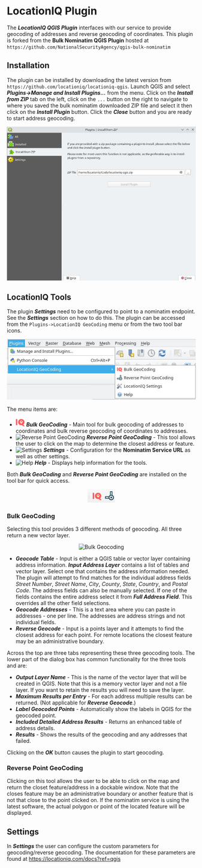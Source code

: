 # LocationIQ Plugin

The ***LocationIQ QGIS Plugin*** interfaces with our service to provide geocoding of addresses and reverse geocoding of coordinates. This plugin is forked from the **Bulk Nominatim QGIS Plugin** hosted at `https://github.com/NationalSecurityAgency/qgis-bulk-nominatim`

## Installation
The plugin can be installed by downloading the latest version from `https://github.com/locationiq/locationiq-qgis`. Launch QGIS and select ***Plugins->Manage and Install Plugins...*** from the menu. Click on the ***Install from ZIP*** tab on the left, click on the `...` button on the right to navigate to where you saved the bulk nominatim downloaded ZIP file and select it then click on the ***Install Plugin*** button. Click the ***Close*** button and you are ready to start address geocoding.

<div style="text-align:center"><img src="doc/install.jpg" alt="Installing Plugin"></div>


## LocationIQ Tools

The plugin ***Settings*** need to be configured to point to a nominatim endpoint. See the ***Settings*** section on how to do this. The plugin can be accessed from the `Plugins->LocationIQ GeoCoding` menu or from the two tool bar icons.

<div style="text-align:center"><img src="doc/menu.jpg" alt="Nominatim GeoCoding"></div>

The menu items are:

* <img src="images/icon.png" alt="Bulk GeoCoding" width="24" height="24"> ***Bulk GeoCoding*** - Main tool for bulk geocoding of addresses to coordinates and bulk reverse geocoding of coordinates to addresses.
* <img src="images/reverse.png" alt="Reverse Point GeoCoding" width="24" height="24"> ***Reverse Point GeoCoding*** - This tool allows the user to click on the map to determine the closest address or feature.
* <img src="images/settings.png" alt="Settings"> ***Settings*** - Configuration for the **Nominatim Service URL** as well as other settings.
* <img src="images/help.png" alt="Help"> ***Help*** - Displays help information for the tools.

Both ***Bulk GeoCoding*** and ***Reverse Point GeoCoding*** are installed on the tool bar for quick access.

<div style="text-align:center"><img src="doc/toolbar.jpg" alt="Toolbar"></div>

### Bulk GeoCoding

Selecting this tool provides 3 different methods of geocoding. All three return a new vector layer.

<div style="text-align:center"><img src="doc/bulk-geocoding.jpg" alt="Bulk Geocoding"></div>

* ***Geocode Table*** - Input is either a QGIS table or vector layer containing address information. ***Input Address Layer*** contains a list of tables and vector layer. Select one that contains the address information needed. The plugin will attempt to find matches for the individual address fields *Street Number*, *Street Name*, *City*, *County*, *State*, *Country*, and *Postal Code*. The address fields can also be manually selected. If one of the fields contains the entire address select it from ***Full Address Field***. This overrides all the other field selections.
* ***Geocode Addresses*** - This is a text area where you can paste in addresses - one per line. The addresses are address strings and not individual fields.
* ***Reverse Geocode*** - Input is a points layer and it attempts to find the closest address for each point. For remote locations the closest feature may be an administrative boundary.

Across the top are three tabs representing these three geocoding tools. The lower part of the dialog box has common functionality for the three tools and are:

* ***Output Layer Name*** - This is the name of the vector layer that will be created in QGIS. Note that this is a memory vector layer and not a file layer. If you want to retain the results you will need to save the layer.
* ***Maximum Results per Entry*** - For each address multiple results can be returned. (Not applicable for ***Reverse Geocode***.)
* ***Label Geocoded Points*** - Automatically show the labels in QGIS for the geocoded point.
* ***Included Detailed Address Results*** - Returns an enhanced table of address details.
* ***Results*** - Shows the results of the geocoding and any addresses that failed.

Clicking on the ***OK*** button causes the plugin to start geocoding.

### Reverse Point GeoCoding
Clicking on this tool allows the user to be able to click on the map and return the closet feature/address in a dockable window. Note that the closes feature may be an administrative boundary or another feature that is not that close to the point clicked on. If the nominatim service is using the latest software, the actual polygon or point of the located feature will be displayed.

## Settings
In ***Settings*** the user can configure the custom parameters for geocoding/reverse geocoding. The documentation for these parameters are found at https://locationiq.com/docs?ref=qgis
